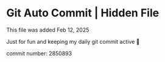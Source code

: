 # Git Auto Commit | Hidden File

This file was added Feb 12, 2025

Just for fun and keeping my daily git commit active 🤪

commit number: 2850893
